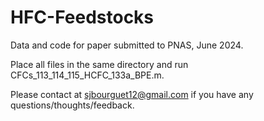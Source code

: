 # HFC-Feedstocks
Data and code for paper submitted to PNAS, June 2024.

Place all files in the same directory and run CFCs_113_114_115_HCFC_133a_BPE.m.

Please contact at sjbourguet12@gmail.com if you have any questions/thoughts/feedback.

